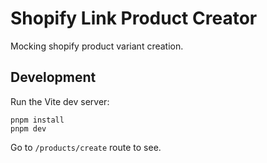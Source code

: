 # Shopify Link Product Creator

Mocking shopify product variant creation.

## Development

Run the Vite dev server:

```shellscript
pnpm install
pnpm dev
```

Go to ```/products/create``` route to see.
